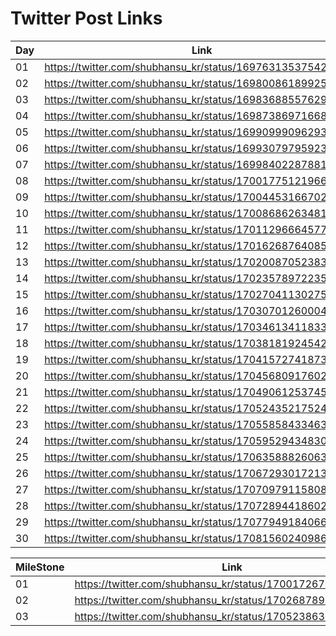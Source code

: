 # Twitter Post Links

| Day      | Link                                                          |
| -------- | --------------------------------------------------------------|
| 01       | <https://twitter.com/shubhansu_kr/status/1697631353754296679> |
| 02       | <https://twitter.com/shubhansu_kr/status/1698008618992533595> |
| 03       | <https://twitter.com/shubhansu_kr/status/1698368855762952460> |
| 04       | <https://twitter.com/shubhansu_kr/status/1698738697166893553> |
| 05       | <https://twitter.com/shubhansu_kr/status/1699099909629374851> |
| 06       | <https://twitter.com/shubhansu_kr/status/1699307979592335829> |
| 07       | <https://twitter.com/shubhansu_kr/status/1699840228788183164> |
| 08       | <https://twitter.com/shubhansu_kr/status/1700177512196645273> |
| 09       | <https://twitter.com/shubhansu_kr/status/1700445316670259251> |
| 10       | <https://twitter.com/shubhansu_kr/status/1700868626348155355> |
| 11       | <https://twitter.com/shubhansu_kr/status/1701129666457747510> |
| 12       | <https://twitter.com/shubhansu_kr/status/1701626876408561982> |
| 13       | <https://twitter.com/shubhansu_kr/status/1702008705238319316> |
| 14       | <https://twitter.com/shubhansu_kr/status/1702357897223507988> |
| 15       | <https://twitter.com/shubhansu_kr/status/1702704113027535036> |
| 16       | <https://twitter.com/shubhansu_kr/status/1703070126000447919> |
| 17       | <https://twitter.com/shubhansu_kr/status/1703461341183303929> |
| 18       | <https://twitter.com/shubhansu_kr/status/1703818192454295634> |
| 19       | <https://twitter.com/shubhansu_kr/status/1704157274187366615> |
| 20       | <https://twitter.com/shubhansu_kr/status/1704568091760288232> |
| 21       | <https://twitter.com/shubhansu_kr/status/1704906125374570620> |
| 22       | <https://twitter.com/shubhansu_kr/status/1705243521752481924> |
| 23       | <https://twitter.com/shubhansu_kr/status/1705585843346317465> |
| 24       | <https://twitter.com/shubhansu_kr/status/1705952943483097572> |
| 25       | <https://twitter.com/shubhansu_kr/status/1706358882606383564> |
| 26       | <https://twitter.com/shubhansu_kr/status/1706729301721350540> |
| 27       | <https://twitter.com/shubhansu_kr/status/1707097911580839971> |
| 28       | <https://twitter.com/shubhansu_kr/status/1707289441860227482> |
| 29       | <https://twitter.com/shubhansu_kr/status/1707794918406607277> |
| 30       | <https://twitter.com/shubhansu_kr/status/1708156024098607584> |

| MileStone | Link                                                          |
| --------- | ------------------------------------------------------------- |
| 01        | <https://twitter.com/shubhansu_kr/status/1700172676654903311> |
| 02        | <https://twitter.com/shubhansu_kr/status/1702687897542152240> |
| 03        | <https://twitter.com/shubhansu_kr/status/1705238636877234322> |
